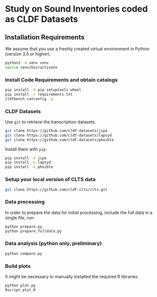 # Study on Sound Inventories coded as CLDF Datasets

## Installation Requirements

We assume that you use a freshly created virtual environment in Python (version 3.5 or higher).

```bash
python3 -m venv venv
source venv/bin/activate
```

### Install Code Requirements and obtain catalogs

```bash
pip install -U pip setuptools wheel
pip install -r requirements.txt
cldfbench catconfig -q
```

### CLDF Datasets

Use `git` to retrieve the transcription datasets.

```bash
git clone https://github.com/cldf-datasets/jipa
git clone https://github.com/cldf-datasets/lapsyd
git clone https://github.com/cldf-datasets/phoible
```

Install them with `pip`:

```bash
pip install -e jipa
pip install -e lapsyd
pip install -e phoible
```

### Setup your local version of CLTS data

```bash
git clone https://github.com/cldf-clts/clts.git
```

### Data processing

In order to prepare the data for initial processing, include the full data in a
single file, run: 

```bash
python prepare.py
python prepare_fulldata.py
```

### Data analysis (python only, preliminary)

```bash
python compare.py
```

### Build plots

It might be necessary to manually installed the required R libraries.

```bash
python plot.py
Rscript plot.R
```

